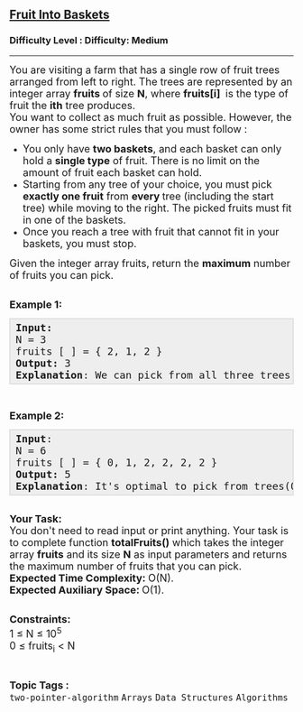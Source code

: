 <h2><a href="https://www.geeksforgeeks.org/problems/fruit-into-baskets-1663137462/1">Fruit Into Baskets</a></h2><h3>Difficulty Level : Difficulty: Medium</h3><hr><div class="problems_problem_content__Xm_eO"><p><span style="font-size: 18px;">You are visiting a farm that has a single row of fruit trees arranged from left to right. The trees are represented by an integer array <strong>fruits </strong>of size <strong>N</strong>, where <strong>fruits[i] </strong>&nbsp;is the type of fruit the <strong>ith</strong> tree produces.<br>You want to collect as much fruit as possible. However, the owner has some strict rules that you must follow :</span></p>
<ul>
<li><span style="font-size: 18px;">You only have <strong>two baskets</strong>, and each basket can only hold a <strong>single type</strong> of fruit. There is no limit on the amount of fruit each basket can hold.</span></li>
<li><span style="font-size: 18px;">Starting from any tree of your choice, you must pick <strong>exactly one fruit</strong> from <strong>every&nbsp;</strong>tree (including the start tree) while moving to the right. The picked fruits must fit in one of the baskets.</span></li>
<li><span style="font-size: 18px;">Once you reach a tree with fruit that cannot fit in your baskets, you must stop.</span></li>
</ul>
<p><span style="font-size: 18px;">Given the integer array fruits, return the <strong>maximum</strong> number of fruits you can pick.</span></p>
<p><br><span style="font-size: 18px;"><strong>Example 1:</strong></span></p>
<pre style="background: #eeeeee; border: 1px solid #cccccc; padding: 5px 10px;"><span style="font-size: 18px;"><strong>Input:</strong><br>N = 3<br>fruits [ ] = { 2, 1, 2 }<br><strong>Output:</strong> 3<br><strong>Explanation</strong>: We can pick from all three trees. </span></pre>
<p>&nbsp;</p>
<p><span style="font-size: 18px;"><strong>Example 2:</strong></span></p>
<pre style="background: #eeeeee; border: 1px solid #cccccc; padding: 5px 10px;"><span style="font-size: 18px;"><strong>Input</strong>:<br>N = 6<br>fruits [ ] = { 0, 1, 2, 2, 2, 2 }<br><strong>Output: </strong>5<br><strong>Explanation</strong>: It's optimal to pick from trees(0-indexed) [1,2,3,4,5].</span></pre>
<p><br><span style="font-size: 18px;"><strong>Your Task:</strong><br>You don't need to read input or print anything. Your task is to complete function <strong>totalFruits()</strong> which takes the integer array <strong>fruits</strong> and its size <strong>N</strong> as input parameters and returns the maximum number of fruits that you can pick.</span><br><span style="font-size: 18px;"><strong>Expected Time Complexity:&nbsp;</strong>O(N).<br><strong>Expected Auxiliary Space:&nbsp;</strong>O(1).</span></p>
<p><br><span style="font-size: 18px;"><strong>Constraints:</strong></span><br><span style="font-size: 18px;">1 ≤ N ≤ 10<sup>5</sup><br>0 ≤ fruits<sub>i</sub>&nbsp;&lt;&nbsp;N</span></p></div><br><p><span style=font-size:18px><strong>Topic Tags : </strong><br><code>two-pointer-algorithm</code>&nbsp;<code>Arrays</code>&nbsp;<code>Data Structures</code>&nbsp;<code>Algorithms</code>&nbsp;